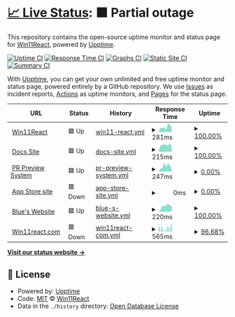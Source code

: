# [📈 Live Status](https://win11react.github.io/status): <!--live status--> **🟧 Partial outage**

This repository contains the open-source uptime monitor and status page for [Win11React](https://win11react.github.io/status), powered by [Upptime](https://github.com/upptime/upptime).

[![Uptime CI](https://github.com/win11react/status/workflows/Uptime%20CI/badge.svg)](https://github.com/win11react/status/actions?query=workflow%3A%22Uptime+CI%22)
[![Response Time CI](https://github.com/win11react/status/workflows/Response%20Time%20CI/badge.svg)](https://github.com/win11react/status/actions?query=workflow%3A%22Response+Time+CI%22)
[![Graphs CI](https://github.com/win11react/status/workflows/Graphs%20CI/badge.svg)](https://github.com/win11react/status/actions?query=workflow%3A%22Graphs+CI%22)
[![Static Site CI](https://github.com/win11react/status/workflows/Static%20Site%20CI/badge.svg)](https://github.com/win11react/status/actions?query=workflow%3A%22Static+Site+CI%22)
[![Summary CI](https://github.com/win11react/status/workflows/Summary%20CI/badge.svg)](https://github.com/win11react/status/actions?query=workflow%3A%22Summary+CI%22)

With [Upptime](https://upptime.js.org), you can get your own unlimited and free uptime monitor and status page, powered entirely by a GitHub repository. We use [Issues](https://github.com/win11react/status/issues) as incident reports, [Actions](https://github.com/win11react/status/actions) as uptime monitors, and [Pages](https://win11react.github.io/status) for the status page.

<!--start: status pages-->
<!-- This summary is generated by Upptime (https://github.com/upptime/upptime) -->
<!-- Do not edit this manually, your changes will be overwritten -->
<!-- prettier-ignore -->
| URL | Status | History | Response Time | Uptime |
| --- | ------ | ------- | ------------- | ------ |
| <img alt="" src="https://icons.duckduckgo.com/ip3/win11.blueedge.me.ico" height="13"> [Win11React](http://win11.blueedge.me/) | 🟩 Up | [win11-react.yml](https://github.com/win11react/status/commits/HEAD/history/win11-react.yml) | <details><summary><img alt="Response time graph" src="./graphs/win11-react/response-time-week.png" height="20"> 281ms</summary><br><a href="https://win11react.github.io/status/history/win11-react"><img alt="Response time 204" src="https://img.shields.io/endpoint?url=https%3A%2F%2Fraw.githubusercontent.com%2Fwin11react%2Fstatus%2FHEAD%2Fapi%2Fwin11-react%2Fresponse-time.json"></a><br><a href="https://win11react.github.io/status/history/win11-react"><img alt="24-hour response time 253" src="https://img.shields.io/endpoint?url=https%3A%2F%2Fraw.githubusercontent.com%2Fwin11react%2Fstatus%2FHEAD%2Fapi%2Fwin11-react%2Fresponse-time-day.json"></a><br><a href="https://win11react.github.io/status/history/win11-react"><img alt="7-day response time 281" src="https://img.shields.io/endpoint?url=https%3A%2F%2Fraw.githubusercontent.com%2Fwin11react%2Fstatus%2FHEAD%2Fapi%2Fwin11-react%2Fresponse-time-week.json"></a><br><a href="https://win11react.github.io/status/history/win11-react"><img alt="30-day response time 253" src="https://img.shields.io/endpoint?url=https%3A%2F%2Fraw.githubusercontent.com%2Fwin11react%2Fstatus%2FHEAD%2Fapi%2Fwin11-react%2Fresponse-time-month.json"></a><br><a href="https://win11react.github.io/status/history/win11-react"><img alt="1-year response time 211" src="https://img.shields.io/endpoint?url=https%3A%2F%2Fraw.githubusercontent.com%2Fwin11react%2Fstatus%2FHEAD%2Fapi%2Fwin11-react%2Fresponse-time-year.json"></a></details> | <details><summary><a href="https://win11react.github.io/status/history/win11-react">100.00%</a></summary><a href="https://win11react.github.io/status/history/win11-react"><img alt="All-time uptime 100.00%" src="https://img.shields.io/endpoint?url=https%3A%2F%2Fraw.githubusercontent.com%2Fwin11react%2Fstatus%2FHEAD%2Fapi%2Fwin11-react%2Fuptime.json"></a><br><a href="https://win11react.github.io/status/history/win11-react"><img alt="24-hour uptime 100.00%" src="https://img.shields.io/endpoint?url=https%3A%2F%2Fraw.githubusercontent.com%2Fwin11react%2Fstatus%2FHEAD%2Fapi%2Fwin11-react%2Fuptime-day.json"></a><br><a href="https://win11react.github.io/status/history/win11-react"><img alt="7-day uptime 100.00%" src="https://img.shields.io/endpoint?url=https%3A%2F%2Fraw.githubusercontent.com%2Fwin11react%2Fstatus%2FHEAD%2Fapi%2Fwin11-react%2Fuptime-week.json"></a><br><a href="https://win11react.github.io/status/history/win11-react"><img alt="30-day uptime 100.00%" src="https://img.shields.io/endpoint?url=https%3A%2F%2Fraw.githubusercontent.com%2Fwin11react%2Fstatus%2FHEAD%2Fapi%2Fwin11-react%2Fuptime-month.json"></a><br><a href="https://win11react.github.io/status/history/win11-react"><img alt="1-year uptime 100.00%" src="https://img.shields.io/endpoint?url=https%3A%2F%2Fraw.githubusercontent.com%2Fwin11react%2Fstatus%2FHEAD%2Fapi%2Fwin11-react%2Fuptime-year.json"></a></details>
| <img alt="" src="https://icons.duckduckgo.com/ip3/win11react-docs.andrewstech.me.ico" height="13"> [Docs Site](https://win11react-docs.andrewstech.me/) | 🟩 Up | [docs-site.yml](https://github.com/win11react/status/commits/HEAD/history/docs-site.yml) | <details><summary><img alt="Response time graph" src="./graphs/docs-site/response-time-week.png" height="20"> 215ms</summary><br><a href="https://win11react.github.io/status/history/docs-site"><img alt="Response time 173" src="https://img.shields.io/endpoint?url=https%3A%2F%2Fraw.githubusercontent.com%2Fwin11react%2Fstatus%2FHEAD%2Fapi%2Fdocs-site%2Fresponse-time.json"></a><br><a href="https://win11react.github.io/status/history/docs-site"><img alt="24-hour response time 90" src="https://img.shields.io/endpoint?url=https%3A%2F%2Fraw.githubusercontent.com%2Fwin11react%2Fstatus%2FHEAD%2Fapi%2Fdocs-site%2Fresponse-time-day.json"></a><br><a href="https://win11react.github.io/status/history/docs-site"><img alt="7-day response time 215" src="https://img.shields.io/endpoint?url=https%3A%2F%2Fraw.githubusercontent.com%2Fwin11react%2Fstatus%2FHEAD%2Fapi%2Fdocs-site%2Fresponse-time-week.json"></a><br><a href="https://win11react.github.io/status/history/docs-site"><img alt="30-day response time 226" src="https://img.shields.io/endpoint?url=https%3A%2F%2Fraw.githubusercontent.com%2Fwin11react%2Fstatus%2FHEAD%2Fapi%2Fdocs-site%2Fresponse-time-month.json"></a><br><a href="https://win11react.github.io/status/history/docs-site"><img alt="1-year response time 183" src="https://img.shields.io/endpoint?url=https%3A%2F%2Fraw.githubusercontent.com%2Fwin11react%2Fstatus%2FHEAD%2Fapi%2Fdocs-site%2Fresponse-time-year.json"></a></details> | <details><summary><a href="https://win11react.github.io/status/history/docs-site">100.00%</a></summary><a href="https://win11react.github.io/status/history/docs-site"><img alt="All-time uptime 99.81%" src="https://img.shields.io/endpoint?url=https%3A%2F%2Fraw.githubusercontent.com%2Fwin11react%2Fstatus%2FHEAD%2Fapi%2Fdocs-site%2Fuptime.json"></a><br><a href="https://win11react.github.io/status/history/docs-site"><img alt="24-hour uptime 100.00%" src="https://img.shields.io/endpoint?url=https%3A%2F%2Fraw.githubusercontent.com%2Fwin11react%2Fstatus%2FHEAD%2Fapi%2Fdocs-site%2Fuptime-day.json"></a><br><a href="https://win11react.github.io/status/history/docs-site"><img alt="7-day uptime 100.00%" src="https://img.shields.io/endpoint?url=https%3A%2F%2Fraw.githubusercontent.com%2Fwin11react%2Fstatus%2FHEAD%2Fapi%2Fdocs-site%2Fuptime-week.json"></a><br><a href="https://win11react.github.io/status/history/docs-site"><img alt="30-day uptime 100.00%" src="https://img.shields.io/endpoint?url=https%3A%2F%2Fraw.githubusercontent.com%2Fwin11react%2Fstatus%2FHEAD%2Fapi%2Fdocs-site%2Fuptime-month.json"></a><br><a href="https://win11react.github.io/status/history/docs-site"><img alt="1-year uptime 100.00%" src="https://img.shields.io/endpoint?url=https%3A%2F%2Fraw.githubusercontent.com%2Fwin11react%2Fstatus%2FHEAD%2Fapi%2Fdocs-site%2Fuptime-year.json"></a></details>
| <img alt="" src="https://icons.duckduckgo.com/ip3/github.com.ico" height="13"> [PR Preview System](https://github.com/features/actions) | 🟩 Up | [pr-preview-system.yml](https://github.com/win11react/status/commits/HEAD/history/pr-preview-system.yml) | <details><summary><img alt="Response time graph" src="./graphs/pr-preview-system/response-time-week.png" height="20"> 247ms</summary><br><a href="https://win11react.github.io/status/history/pr-preview-system"><img alt="Response time 238" src="https://img.shields.io/endpoint?url=https%3A%2F%2Fraw.githubusercontent.com%2Fwin11react%2Fstatus%2FHEAD%2Fapi%2Fpr-preview-system%2Fresponse-time.json"></a><br><a href="https://win11react.github.io/status/history/pr-preview-system"><img alt="24-hour response time 63" src="https://img.shields.io/endpoint?url=https%3A%2F%2Fraw.githubusercontent.com%2Fwin11react%2Fstatus%2FHEAD%2Fapi%2Fpr-preview-system%2Fresponse-time-day.json"></a><br><a href="https://win11react.github.io/status/history/pr-preview-system"><img alt="7-day response time 247" src="https://img.shields.io/endpoint?url=https%3A%2F%2Fraw.githubusercontent.com%2Fwin11react%2Fstatus%2FHEAD%2Fapi%2Fpr-preview-system%2Fresponse-time-week.json"></a><br><a href="https://win11react.github.io/status/history/pr-preview-system"><img alt="30-day response time 197" src="https://img.shields.io/endpoint?url=https%3A%2F%2Fraw.githubusercontent.com%2Fwin11react%2Fstatus%2FHEAD%2Fapi%2Fpr-preview-system%2Fresponse-time-month.json"></a><br><a href="https://win11react.github.io/status/history/pr-preview-system"><img alt="1-year response time 251" src="https://img.shields.io/endpoint?url=https%3A%2F%2Fraw.githubusercontent.com%2Fwin11react%2Fstatus%2FHEAD%2Fapi%2Fpr-preview-system%2Fresponse-time-year.json"></a></details> | <details><summary><a href="https://win11react.github.io/status/history/pr-preview-system">0.00%</a></summary><a href="https://win11react.github.io/status/history/pr-preview-system"><img alt="All-time uptime 51.97%" src="https://img.shields.io/endpoint?url=https%3A%2F%2Fraw.githubusercontent.com%2Fwin11react%2Fstatus%2FHEAD%2Fapi%2Fpr-preview-system%2Fuptime.json"></a><br><a href="https://win11react.github.io/status/history/pr-preview-system"><img alt="24-hour uptime 0.00%" src="https://img.shields.io/endpoint?url=https%3A%2F%2Fraw.githubusercontent.com%2Fwin11react%2Fstatus%2FHEAD%2Fapi%2Fpr-preview-system%2Fuptime-day.json"></a><br><a href="https://win11react.github.io/status/history/pr-preview-system"><img alt="7-day uptime 0.00%" src="https://img.shields.io/endpoint?url=https%3A%2F%2Fraw.githubusercontent.com%2Fwin11react%2Fstatus%2FHEAD%2Fapi%2Fpr-preview-system%2Fuptime-week.json"></a><br><a href="https://win11react.github.io/status/history/pr-preview-system"><img alt="30-day uptime 0.00%" src="https://img.shields.io/endpoint?url=https%3A%2F%2Fraw.githubusercontent.com%2Fwin11react%2Fstatus%2FHEAD%2Fapi%2Fpr-preview-system%2Fuptime-month.json"></a><br><a href="https://win11react.github.io/status/history/pr-preview-system"><img alt="1-year uptime 0.00%" src="https://img.shields.io/endpoint?url=https%3A%2F%2Fraw.githubusercontent.com%2Fwin11react%2Fstatus%2FHEAD%2Fapi%2Fpr-preview-system%2Fuptime-year.json"></a></details>
| <img alt="" src="https://icons.duckduckgo.com/ip3/win11react.github.io.ico" height="13"> [App Store site](https://win11react.github.io/store/) | 🟥 Down | [app-store-site.yml](https://github.com/win11react/status/commits/HEAD/history/app-store-site.yml) | <details><summary><img alt="Response time graph" src="./graphs/app-store-site/response-time-week.png" height="20"> 0ms</summary><br><a href="https://win11react.github.io/status/history/app-store-site"><img alt="Response time 352" src="https://img.shields.io/endpoint?url=https%3A%2F%2Fraw.githubusercontent.com%2Fwin11react%2Fstatus%2FHEAD%2Fapi%2Fapp-store-site%2Fresponse-time.json"></a><br><a href="https://win11react.github.io/status/history/app-store-site"><img alt="24-hour response time 0" src="https://img.shields.io/endpoint?url=https%3A%2F%2Fraw.githubusercontent.com%2Fwin11react%2Fstatus%2FHEAD%2Fapi%2Fapp-store-site%2Fresponse-time-day.json"></a><br><a href="https://win11react.github.io/status/history/app-store-site"><img alt="7-day response time 0" src="https://img.shields.io/endpoint?url=https%3A%2F%2Fraw.githubusercontent.com%2Fwin11react%2Fstatus%2FHEAD%2Fapi%2Fapp-store-site%2Fresponse-time-week.json"></a><br><a href="https://win11react.github.io/status/history/app-store-site"><img alt="30-day response time 0" src="https://img.shields.io/endpoint?url=https%3A%2F%2Fraw.githubusercontent.com%2Fwin11react%2Fstatus%2FHEAD%2Fapi%2Fapp-store-site%2Fresponse-time-month.json"></a><br><a href="https://win11react.github.io/status/history/app-store-site"><img alt="1-year response time 352" src="https://img.shields.io/endpoint?url=https%3A%2F%2Fraw.githubusercontent.com%2Fwin11react%2Fstatus%2FHEAD%2Fapi%2Fapp-store-site%2Fresponse-time-year.json"></a></details> | <details><summary><a href="https://win11react.github.io/status/history/app-store-site">0.00%</a></summary><a href="https://win11react.github.io/status/history/app-store-site"><img alt="All-time uptime 33.96%" src="https://img.shields.io/endpoint?url=https%3A%2F%2Fraw.githubusercontent.com%2Fwin11react%2Fstatus%2FHEAD%2Fapi%2Fapp-store-site%2Fuptime.json"></a><br><a href="https://win11react.github.io/status/history/app-store-site"><img alt="24-hour uptime 0.00%" src="https://img.shields.io/endpoint?url=https%3A%2F%2Fraw.githubusercontent.com%2Fwin11react%2Fstatus%2FHEAD%2Fapi%2Fapp-store-site%2Fuptime-day.json"></a><br><a href="https://win11react.github.io/status/history/app-store-site"><img alt="7-day uptime 0.00%" src="https://img.shields.io/endpoint?url=https%3A%2F%2Fraw.githubusercontent.com%2Fwin11react%2Fstatus%2FHEAD%2Fapi%2Fapp-store-site%2Fuptime-week.json"></a><br><a href="https://win11react.github.io/status/history/app-store-site"><img alt="30-day uptime 0.00%" src="https://img.shields.io/endpoint?url=https%3A%2F%2Fraw.githubusercontent.com%2Fwin11react%2Fstatus%2FHEAD%2Fapi%2Fapp-store-site%2Fuptime-month.json"></a><br><a href="https://win11react.github.io/status/history/app-store-site"><img alt="1-year uptime 6.45%" src="https://img.shields.io/endpoint?url=https%3A%2F%2Fraw.githubusercontent.com%2Fwin11react%2Fstatus%2FHEAD%2Fapi%2Fapp-store-site%2Fuptime-year.json"></a></details>
| <img alt="" src="https://icons.duckduckgo.com/ip3/blueedge.me.ico" height="13"> [Blue's Website](https://blueedge.me/) | 🟩 Up | [blue-s-website.yml](https://github.com/win11react/status/commits/HEAD/history/blue-s-website.yml) | <details><summary><img alt="Response time graph" src="./graphs/blue-s-website/response-time-week.png" height="20"> 220ms</summary><br><a href="https://win11react.github.io/status/history/blue-s-website"><img alt="Response time 144" src="https://img.shields.io/endpoint?url=https%3A%2F%2Fraw.githubusercontent.com%2Fwin11react%2Fstatus%2FHEAD%2Fapi%2Fblue-s-website%2Fresponse-time.json"></a><br><a href="https://win11react.github.io/status/history/blue-s-website"><img alt="24-hour response time 232" src="https://img.shields.io/endpoint?url=https%3A%2F%2Fraw.githubusercontent.com%2Fwin11react%2Fstatus%2FHEAD%2Fapi%2Fblue-s-website%2Fresponse-time-day.json"></a><br><a href="https://win11react.github.io/status/history/blue-s-website"><img alt="7-day response time 220" src="https://img.shields.io/endpoint?url=https%3A%2F%2Fraw.githubusercontent.com%2Fwin11react%2Fstatus%2FHEAD%2Fapi%2Fblue-s-website%2Fresponse-time-week.json"></a><br><a href="https://win11react.github.io/status/history/blue-s-website"><img alt="30-day response time 156" src="https://img.shields.io/endpoint?url=https%3A%2F%2Fraw.githubusercontent.com%2Fwin11react%2Fstatus%2FHEAD%2Fapi%2Fblue-s-website%2Fresponse-time-month.json"></a><br><a href="https://win11react.github.io/status/history/blue-s-website"><img alt="1-year response time 152" src="https://img.shields.io/endpoint?url=https%3A%2F%2Fraw.githubusercontent.com%2Fwin11react%2Fstatus%2FHEAD%2Fapi%2Fblue-s-website%2Fresponse-time-year.json"></a></details> | <details><summary><a href="https://win11react.github.io/status/history/blue-s-website">100.00%</a></summary><a href="https://win11react.github.io/status/history/blue-s-website"><img alt="All-time uptime 100.00%" src="https://img.shields.io/endpoint?url=https%3A%2F%2Fraw.githubusercontent.com%2Fwin11react%2Fstatus%2FHEAD%2Fapi%2Fblue-s-website%2Fuptime.json"></a><br><a href="https://win11react.github.io/status/history/blue-s-website"><img alt="24-hour uptime 100.00%" src="https://img.shields.io/endpoint?url=https%3A%2F%2Fraw.githubusercontent.com%2Fwin11react%2Fstatus%2FHEAD%2Fapi%2Fblue-s-website%2Fuptime-day.json"></a><br><a href="https://win11react.github.io/status/history/blue-s-website"><img alt="7-day uptime 100.00%" src="https://img.shields.io/endpoint?url=https%3A%2F%2Fraw.githubusercontent.com%2Fwin11react%2Fstatus%2FHEAD%2Fapi%2Fblue-s-website%2Fuptime-week.json"></a><br><a href="https://win11react.github.io/status/history/blue-s-website"><img alt="30-day uptime 100.00%" src="https://img.shields.io/endpoint?url=https%3A%2F%2Fraw.githubusercontent.com%2Fwin11react%2Fstatus%2FHEAD%2Fapi%2Fblue-s-website%2Fuptime-month.json"></a><br><a href="https://win11react.github.io/status/history/blue-s-website"><img alt="1-year uptime 100.00%" src="https://img.shields.io/endpoint?url=https%3A%2F%2Fraw.githubusercontent.com%2Fwin11react%2Fstatus%2FHEAD%2Fapi%2Fblue-s-website%2Fuptime-year.json"></a></details>
| <img alt="" src="https://icons.duckduckgo.com/ip3/win11react.com.ico" height="13"> [Win11react.com](https://Win11react.com) | 🟥 Down | [win11react-com.yml](https://github.com/win11react/status/commits/HEAD/history/win11react-com.yml) | <details><summary><img alt="Response time graph" src="./graphs/win11react-com/response-time-week.png" height="20"> 565ms</summary><br><a href="https://win11react.github.io/status/history/win11react-com"><img alt="Response time 514" src="https://img.shields.io/endpoint?url=https%3A%2F%2Fraw.githubusercontent.com%2Fwin11react%2Fstatus%2FHEAD%2Fapi%2Fwin11react-com%2Fresponse-time.json"></a><br><a href="https://win11react.github.io/status/history/win11react-com"><img alt="24-hour response time 958" src="https://img.shields.io/endpoint?url=https%3A%2F%2Fraw.githubusercontent.com%2Fwin11react%2Fstatus%2FHEAD%2Fapi%2Fwin11react-com%2Fresponse-time-day.json"></a><br><a href="https://win11react.github.io/status/history/win11react-com"><img alt="7-day response time 565" src="https://img.shields.io/endpoint?url=https%3A%2F%2Fraw.githubusercontent.com%2Fwin11react%2Fstatus%2FHEAD%2Fapi%2Fwin11react-com%2Fresponse-time-week.json"></a><br><a href="https://win11react.github.io/status/history/win11react-com"><img alt="30-day response time 584" src="https://img.shields.io/endpoint?url=https%3A%2F%2Fraw.githubusercontent.com%2Fwin11react%2Fstatus%2FHEAD%2Fapi%2Fwin11react-com%2Fresponse-time-month.json"></a><br><a href="https://win11react.github.io/status/history/win11react-com"><img alt="1-year response time 514" src="https://img.shields.io/endpoint?url=https%3A%2F%2Fraw.githubusercontent.com%2Fwin11react%2Fstatus%2FHEAD%2Fapi%2Fwin11react-com%2Fresponse-time-year.json"></a></details> | <details><summary><a href="https://win11react.github.io/status/history/win11react-com">96.68%</a></summary><a href="https://win11react.github.io/status/history/win11react-com"><img alt="All-time uptime 51.30%" src="https://img.shields.io/endpoint?url=https%3A%2F%2Fraw.githubusercontent.com%2Fwin11react%2Fstatus%2FHEAD%2Fapi%2Fwin11react-com%2Fuptime.json"></a><br><a href="https://win11react.github.io/status/history/win11react-com"><img alt="24-hour uptime 97.89%" src="https://img.shields.io/endpoint?url=https%3A%2F%2Fraw.githubusercontent.com%2Fwin11react%2Fstatus%2FHEAD%2Fapi%2Fwin11react-com%2Fuptime-day.json"></a><br><a href="https://win11react.github.io/status/history/win11react-com"><img alt="7-day uptime 96.68%" src="https://img.shields.io/endpoint?url=https%3A%2F%2Fraw.githubusercontent.com%2Fwin11react%2Fstatus%2FHEAD%2Fapi%2Fwin11react-com%2Fuptime-week.json"></a><br><a href="https://win11react.github.io/status/history/win11react-com"><img alt="30-day uptime 96.94%" src="https://img.shields.io/endpoint?url=https%3A%2F%2Fraw.githubusercontent.com%2Fwin11react%2Fstatus%2FHEAD%2Fapi%2Fwin11react-com%2Fuptime-month.json"></a><br><a href="https://win11react.github.io/status/history/win11react-com"><img alt="1-year uptime 29.75%" src="https://img.shields.io/endpoint?url=https%3A%2F%2Fraw.githubusercontent.com%2Fwin11react%2Fstatus%2FHEAD%2Fapi%2Fwin11react-com%2Fuptime-year.json"></a></details>

<!--end: status pages-->

[**Visit our status website →**](https://win11react.github.io/status)

## 📄 License

- Powered by: [Upptime](https://github.com/upptime/upptime)
- Code: [MIT](./LICENSE) © [Win11React](https://win11react.github.io/status)
- Data in the `./history` directory: [Open Database License](https://opendatacommons.org/licenses/odbl/1-0/)
